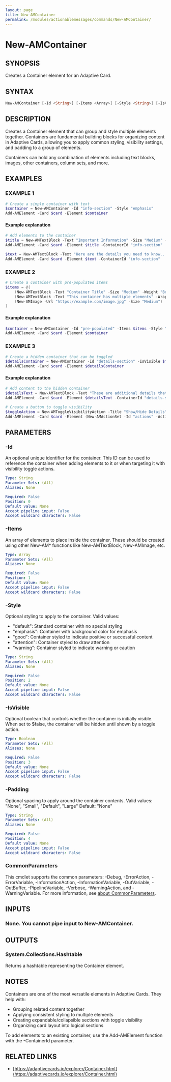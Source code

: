 ```yaml
---
layout: page
title: New-AMContainer
permalink: /modules/actionablemessages/commands/New-AMContainer/
---
```


# New-AMContainer

## SYNOPSIS
Creates a Container element for an Adaptive Card.

## SYNTAX

```powershell
New-AMContainer [-Id <String>] [-Items <Array>] [-Style <String>] [-IsVisible <Boolean>] [-Padding <String>] [-Verbose <SwitchParameter>] [-Debug <SwitchParameter>] [-ErrorAction <ActionPreference>] [-WarningAction <ActionPreference>] [-InformationAction <ActionPreference>] [-ProgressAction <ActionPreference>] [-ErrorVariable <String>] [-WarningVariable <String>] [-InformationVariable <String>] [-OutVariable <String>] [-OutBuffer <Int32>] [-PipelineVariable <String>] [<CommonParameters>]
```

## DESCRIPTION
Creates a Container element that can group and style multiple elements together.
Containers are fundamental building blocks for organizing content in Adaptive Cards,
allowing you to apply common styling, visibility settings, and padding to a group
of elements.

Containers can hold any combination of elements including text blocks, images,
other containers, column sets, and more.

## EXAMPLES

### EXAMPLE 1
```powershell
# Create a simple container with text
$container = New-AMContainer -Id "info-section" -Style "emphasis"
Add-AMElement -Card $card -Element $container
```

#### Example explanation
```powershell
# Add elements to the container
$title = New-AMTextBlock -Text "Important Information" -Size "Medium" -Weight "Bolder"
Add-AMElement -Card $card -Element $title -ContainerId "info-section"

$text = New-AMTextBlock -Text "Here are the details you need to know..." -Wrap $true
Add-AMElement -Card $card -Element $text -ContainerId "info-section"
```

### EXAMPLE 2
```powershell
# Create a container with pre-populated items
$items = @(
    (New-AMTextBlock -Text "Container Title" -Size "Medium" -Weight "Bolder"),
    (New-AMTextBlock -Text "This container has multiple elements" -Wrap $true),
    (New-AMImage -Url "https://example.com/image.jpg" -Size "Medium")
)
```

#### Example explanation
```powershell
$container = New-AMContainer -Id "pre-populated" -Items $items -Style "good" -Padding "Default"
Add-AMElement -Card $card -Element $container
```

### EXAMPLE 3
```powershell
# Create a hidden container that can be toggled
$detailsContainer = New-AMContainer -Id "details-section" -IsVisible $false -Style "emphasis" -Padding "Small"
Add-AMElement -Card $card -Element $detailsContainer
```

#### Example explanation
```powershell
# Add content to the hidden container
$detailsText = New-AMTextBlock -Text "These are additional details that are initially hidden." -Wrap $true
Add-AMElement -Card $card -Element $detailsText -ContainerId "details-section"

# Create a button to toggle visibility
$toggleAction = New-AMToggleVisibilityAction -Title "Show/Hide Details" -TargetElements @("details-section")
Add-AMElement -Card $card -Element (New-AMActionSet -Id "actions" -Actions @($toggleAction))
```
## PARAMETERS

### -Id
An optional unique identifier for the container. This ID can be used to reference
the container when adding elements to it or when targeting it with visibility
toggle actions.

```yaml
Type: String
Parameter Sets: (All)
Aliases: None

Required: False
Position: 0
Default value: None
Accept pipeline input: False
Accept wildcard characters: False
```

### -Items
An array of elements to place inside the container. These should be created using
other New-AM* functions like New-AMTextBlock, New-AMImage, etc.

```yaml
Type: Array
Parameter Sets: (All)
Aliases: None

Required: False
Position: 1
Default value: None
Accept pipeline input: False
Accept wildcard characters: False
```

### -Style
Optional styling to apply to the container.
Valid values:
- "default": Standard container with no special styling
- "emphasis": Container with background color for emphasis
- "good": Container styled to indicate positive or successful content
- "attention": Container styled to draw attention
- "warning": Container styled to indicate warning or caution

```yaml
Type: String
Parameter Sets: (All)
Aliases: None

Required: False
Position: 2
Default value: None
Accept pipeline input: False
Accept wildcard characters: False
```

### -IsVisible
Optional boolean that controls whether the container is initially visible.
When set to $false, the container will be hidden until shown by a toggle action.

```yaml
Type: Boolean
Parameter Sets: (All)
Aliases: None

Required: False
Position: 3
Default value: None
Accept pipeline input: False
Accept wildcard characters: False
```

### -Padding
Optional spacing to apply around the container contents.
Valid values: "None", "Small", "Default", "Large"
Default: "None"

```yaml
Type: String
Parameter Sets: (All)
Aliases: None

Required: False
Position: 4
Default value: None
Accept pipeline input: False
Accept wildcard characters: False
```

### CommonParameters
This cmdlet supports the common parameters: -Debug, -ErrorAction, -ErrorVariable, -InformationAction, -InformationVariable, -OutVariable, -OutBuffer, -PipelineVariable, -Verbose, -WarningAction, and -WarningVariable. For more information, see [about_CommonParameters](https://learn.microsoft.com/en-us/powershell/module/microsoft.powershell.core/about/about_commonparameters).

## INPUTS
### None. You cannot pipe input to New-AMContainer.

## OUTPUTS
### System.Collections.Hashtable
Returns a hashtable representing the Container element.

## NOTES
Containers are one of the most versatile elements in Adaptive Cards. They help with:
- Grouping related content together
- Applying consistent styling to multiple elements
- Creating expandable/collapsible sections with toggle visibility
- Organizing card layout into logical sections

To add elements to an existing container, use the Add-AMElement function with
the -ContainerId parameter.

## RELATED LINKS
- [https://adaptivecards.io/explorer/Container.html](https://adaptivecards.io/explorer/Container.html)
